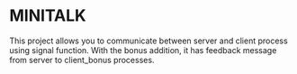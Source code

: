 # MINITALK
This project allows you to communicate between server and client process using signal function. With the bonus addition, it has feedback message from server to client_bonus processes.
